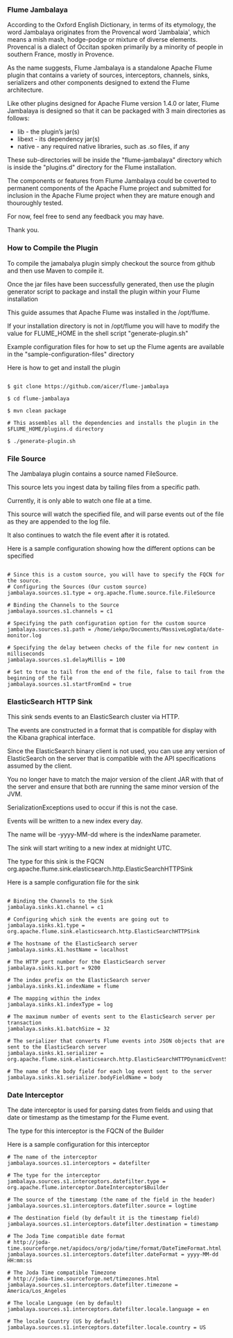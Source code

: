 ### Flume Jambalaya ###

According to the Oxford English Dictionary, in terms of its etymology, the word Jambalaya originates from the Provencal word 'Jambalaia', which means a mish mash, hodge-podge or mixture of diverse elements. Provencal is a dialect of Occitan spoken primarily by a minority of people in southern France, mostly in Provence.

As the name suggests, Flume Jambalaya is a standalone Apache Flume plugin that contains a variety of sources, interceptors, channels, sinks, serializers and other components designed to extend the Flume architecture.

Like other plugins designed for Apache Flume version 1.4.0 or later, Flume Jambalaya is designed so that it can be packaged with 3 main directories as follows:

* lib - the plugin’s jar(s)
* libext - its dependency jar(s)
* native - any required native libraries, such as .so files, if any

These sub-directories will be inside the "flume-jambalaya" directory which is inside the "plugins.d" directory for the Flume installation.

The components or features from Flume Jambalaya could be coverted to permanent components of the Apache Flume project and submitted for inclusion in the Apache Flume project when they are mature enough and thouroughly tested.

For now, feel free to send any feedback you may have.

Thank you.

### How to Compile the Plugin ###

To compile the jamabalya plugin simply checkout the source from github and then use Maven to compile it.

Once the jar files have been successfully generated, then use the plugin generator script to package and install the plugin within your Flume installation

This guide assumes that Apache Flume was installed in the /opt/flume.

If your installation directory is not in /opt/flume you will have to modify the value for FLUME_HOME in the shell script "generate-plugin.sh"

Example configuration files for how to set up the Flume agents are available in the "sample-configuration-files" directory

Here is how to get and install the plugin

```shell

$ git clone https://github.com/aicer/flume-jambalaya

$ cd flume-jambalaya

$ mvn clean package

# This assembles all the dependencies and installs the plugin in the $FLUME_HOME/plugins.d directory

$ ./generate-plugin.sh

```
### File Source ###

The Jambalaya plugin contains a source named FileSource.

This source lets you ingest data by tailing files from a specific path. 

Currently, it is only able to watch one file at a time.

This source will watch the specified file, and will parse events out of the file as they are appended to the log file.

It also continues to watch the file event after it is rotated.

Here is a sample configuration showing how the different options can be specified

```shell

# Since this is a custom source, you will have to specify the FQCN for the source.
# Configuring the Sources (Our custom source)
jambalaya.sources.s1.type = org.apache.flume.source.file.FileSource

# Binding the Channels to the Source
jambalaya.sources.s1.channels = c1

# Specifying the path configuration option for the custom source
jambalaya.sources.s1.path = /home/iekpo/Documents/MassiveLogData/date-monitor.log

# Specifying the delay between checks of the file for new content in milliseconds
jambalaya.sources.s1.delayMillis = 100

# Set to true to tail from the end of the file, false to tail from the beginning of the file
jambalaya.sources.s1.startFromEnd = true

```


### ElasticSearch HTTP Sink ###


This sink sends events to an ElasticSearch cluster via HTTP.

The events are constructed in a format that is compatible for display with the Kibana graphical interface.

Since the ElasticSearch binary client is not used, you can use any version of ElasticSearch on the server that is compatible with the API specifications assumed by the client.

You no longer have to match the major version of the client JAR with that of the server and ensure that both are running the same minor version of the JVM. 

SerializationExceptions used to occur if this is not the case.

Events will be written to a new index every day. 

The name will be <indexName>-yyyy-MM-dd where <indexName> is the indexName parameter. 

The sink will start writing to a new index at midnight UTC.

The type for this sink is the FQCN org.apache.flume.sink.elasticsearch.http.ElasticSearchHTTPSink

Here is a sample configuration file for the sink

```shell

# Binding the Channels to the Sink
jambalaya.sinks.k1.channel = c1

# Configuring which sink the events are going out to
jambalaya.sinks.k1.type = org.apache.flume.sink.elasticsearch.http.ElasticSearchHTTPSink

# The hostname of the ElasticSearch server
jambalaya.sinks.k1.hostName = localhost

# The HTTP port number for the ElasticSearch server
jambalaya.sinks.k1.port = 9200

# The index prefix on the ElasticSearch server
jambalaya.sinks.k1.indexName = flume

# The mapping within the index
jambalaya.sinks.k1.indexType = log

# The maximum number of events sent to the ElasticSearch server per transaction
jambalaya.sinks.k1.batchSize = 32

# The serializer that converts Flume events into JSON objects that are sent to the ElasticSearch server
jambalaya.sinks.k1.serializer = org.apache.flume.sink.elasticsearch.http.ElasticSearchHTTPDynamicEventSerializer

# The name of the body field for each log event sent to the server
jambalaya.sinks.k1.serializer.bodyFieldName = body

```


### Date Interceptor ###

The date interceptor is used for parsing dates from fields and using that date or timestamp as the timestamp for the Flume event.

The type for this interceptor is the FQCN of the Builder


Here is a sample configuration for this interceptor

```
# The name of the interceptor
jambalaya.sources.s1.interceptors = datefilter

# The type for the interceptor
jambalaya.sources.s1.interceptors.datefilter.type = org.apache.flume.interceptor.DateInterceptor$Builder

# The source of the timestamp (the name of the field in the header)
jambalaya.sources.s1.interceptors.datefilter.source = logtime

# The destination field (by default it is the timestamp field)
jambalaya.sources.s1.interceptors.datefilter.destination = timestamp

# The Joda Time compatible date format
# http://joda-time.sourceforge.net/apidocs/org/joda/time/format/DateTimeFormat.html
jambalaya.sources.s1.interceptors.datefilter.dateFormat = yyyy-MM-dd HH:mm:ss

# The Joda Time compatible Timezone
# http://joda-time.sourceforge.net/timezones.html
jambalaya.sources.s1.interceptors.datefilter.timezone = America/Los_Angeles

# The locale Language (en by default)
jambalaya.sources.s1.interceptors.datefilter.locale.language = en

# The locale Country (US by default)
jambalaya.sources.s1.interceptors.datefilter.locale.country = US

```


